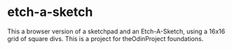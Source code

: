 # etch-a-sketch
This a browser version of a sketchpad and an Etch-A-Sketch, using a 16x16 grid of square divs.
This is a project for theOdinProject foundations.